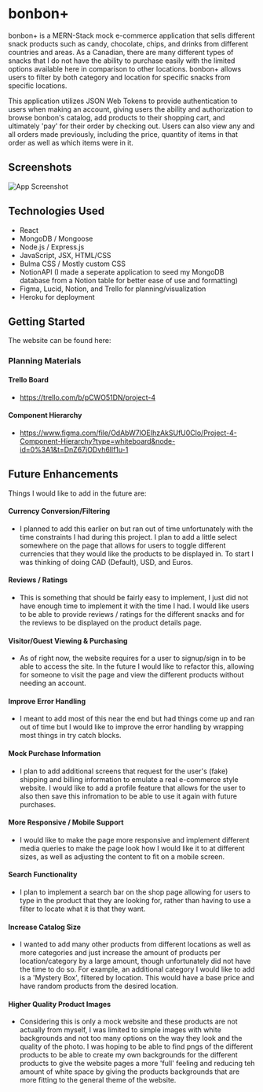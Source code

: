 
# bonbon+

bonbon+ is a MERN-Stack mock e-commerce application that sells different snack products such as candy, chocolate, chips, and drinks from different countries and areas. As a Canadian, there are many different types of snacks that I do not have the ability to purchase easily with the limited options available here in comparison to other locations. bonbon+ allows users to filter by both category and location for specific snacks from specific locations.

This application utilizes JSON Web Tokens to provide authentication to users when making an account, giving users the ability and authorization to browse bonbon's catalog, add products to their shopping cart, and ultimately 'pay' for their order by checking out. Users can also view any and all orders made previously, including the price, quantity of items in that order as well as which items were in it.
## Screenshots

![App Screenshot](https://via.placeholder.com/468x300?text=App+Screenshot+Here)


## Technologies Used

- React
- MongoDB / Mongoose
- Node.js / Express.js
- JavaScript, JSX, HTML/CSS
- Bulma CSS / Mostly custom CSS
- NotionAPI (I made a seperate application to seed my MongoDB database from a Notion table for better ease of use and formatting)
- Figma, Lucid, Notion, and Trello for planning/visualization
- Heroku for deployment

## Getting Started
The website can be found here:

### Planning Materials

#### Trello Board
- https://trello.com/b/pCWO51DN/project-4
#### Component Hierarchy
- https://www.figma.com/file/OdAbW7lOEIhzAkSUfU0Clo/Project-4-Component-Hierarchy?type=whiteboard&node-id=0%3A1&t=DnZ67jODvh6llf1u-1


## Future Enhancements

Things I would like to add in the future are:

#### Currency Conversion/Filtering
- I planned to add this earlier on but ran out of time unfortunately with the time constraints I had during this project. I plan to add a little select somewhere on the page that allows for users to toggle different currencies that they would like the products to be displayed in. To start I was thinking of doing CAD (Default), USD, and Euros.


#### Reviews / Ratings

- This is something that should be fairly easy to implement, I just did not have enough time to implement it with the time I had. I would like users to be able to provide reviews / ratings for the different snacks and for the reviews to be displayed on the product details page.


#### Visitor/Guest Viewing & Purchasing

- As of right now, the website requires for a user to signup/sign in to be able to access the site. In the future I would like to refactor this, allowing for someone to visit the page and view the different products without needing an account. 


#### Improve Error Handling

- I meant to add most of this near the end but had things come up and ran out of time but I would like to improve the error handling by wrapping most things in try catch blocks. 

#### Mock Purchase Information

- I plan to add additional screens that request for the user's (fake) shipping and billing information to emulate a real e-commerce style website. I would like to add a profile feature that allows for the user to also then save this infromation to be able to use it again with future purchases.

#### More Responsive / Mobile Support

- I would like to make the page more responsive and implement different media queries to make the page look how I would like it to at different sizes, as well as adjusting the content to fit on a mobile screen.

#### Search Functionality

- I plan to implement a search bar on the shop page allowing for users to type in the product that they are looking for, rather than having to use a filter to locate what it is that they want.

#### Increase Catalog Size

- I wanted to add many other products from different locations as well as more categories and just increase the amount of products per location/category by a large amount, though unfortunately did not have the time to do so. For example, an additional category I would like to add is a 'Mystery Box', filtered by location. This would have a base price and have random products from the desired location.

#### Higher Quality Product Images

- Considering this is only a mock website and these products are not actually from myself, I was limited to simple images with white backgrounds and not too many options on the way they look and the quality of the photo. I was hoping to be able to find pngs of the different products to be able to create my own backgrounds for the different products to give the website pages a more 'full' feeling and reducing teh amount of white space by giving the products backgrounds that are more fitting to the general theme of the website.

